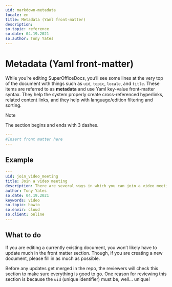 ```yaml
---
uid: markdown-metadata
locale: en
title: Metadata (Yaml front-matter)
description: 
so.topic: reference
so.date: 04.19.2021
so.author: Tony Yates
---
```


# Metadata (Yaml front-matter)

While you’re editing SuperOfficeDocs, you’ll see some lines at the very top of the document with things such as `uid`, `topic`, `locale`, and `title`. These items are referred to as **metadata** and use Yaml key-value front-matter syntax. They help the system properly create cross-referenced hyperlinks, related content links, and they help with language/edition filtering and sorting.

> [!NOTE]
> The section begins and ends with 3 dashes.

```yml
---
#Insert front matter here
---
```

## Example

```yml
---
uid: join_video_meeting
title: Join a video meeting
description: There are several ways in which you can join a video meeting in SuperOffice. Learn how.
author: Tony Yates
so.date: 04.19.2021
keywords: video
so.topic: howto
so.envir: cloud
so.client: online
---
```

## What to do

If you are editing a currently existing document, you won’t likely have to update much in the front matter section. Though, if you are creating a new document, please fill in as much as possible.

Before any updates get merged in the repo, the reviewers will check this section to make sure everything is good to go. One reason for reviewing this section is because the `uid` (unique identifier) must be, well… unique!
